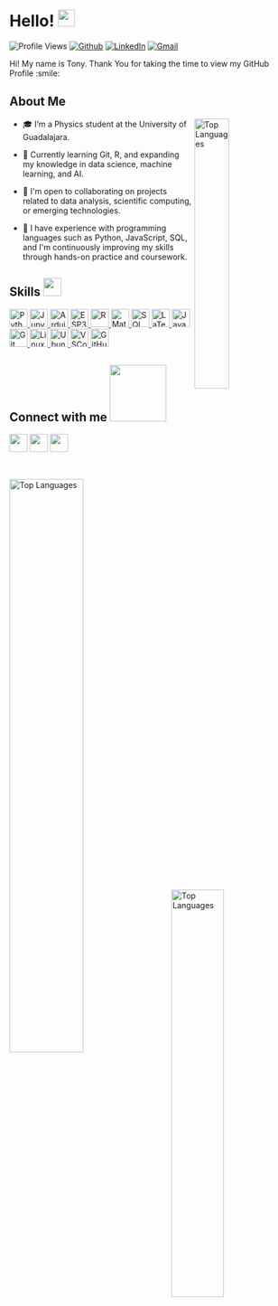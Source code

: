 <h1> Hello! <img src = "https://raw.githubusercontent.com/MartinHeinz/MartinHeinz/master/wave.gif" width = 30px> </h1>
<p align='center'>
</p>


![Profile Views](https://komarev.com/ghpvc/?username=Tonycode-MX&label=Profile%20Views&color=0e75b6&style=flat)
[![Github](https://img.shields.io/github/followers/Tonycode-MX?label=Follow&style=social)](https://github.com/Tonycode-MX)
[![LinkedIn](https://img.shields.io/badge/LinkedIn-blue?style=flat-square&logo=linkedin&logoColor=white)](https://www.linkedin.com/in/tonymartinezanalysis/)
[![Gmail](https://img.shields.io/badge/Gmail-luanrama5@gmail.com-red?style=flat-square&logo=gmail&logoColor=white)](mailto:luanrama5@gmail.com)

<div size='20px'> Hi! My name is Tony. Thank You for taking the time to view my GitHub Profile :smile: 
</div>

<h2> About Me </h2>

<img width="35%" align="right" alt="Top Languages" src="https://github-readme-stats.vercel.app/api?username=Tonycode-MX&show_icons=true&locale=en&count_private=true&hide_rank=true&custom_title=My%20GitHub%20Stats&disable_animations=true&theme=tokyonight" />

- 🎓 I’m a Physics student at the University of Guadalajara.

- 🌱 Currently learning Git, R, and expanding my knowledge in data science, machine learning, and AI.

- 🤝 I'm open to collaborating on projects related to data analysis, scientific computing, or emerging technologies.

- 💼 I have experience with programming languages such as Python, JavaScript, SQL, and I'm continuously improving my skills through hands-on practice and coursework.

<h2> Skills <img src="https://media2.giphy.com/media/QssGEmpkyEOhBCb7e1/giphy.gif" width="32px"> </h2>

<a href="https://github.com/Tonycode-MX?tab=repositories&q=&type=&language=python&sort=">
  <img width="32px" src="https://raw.githubusercontent.com/rahulbanerjee26/githubAboutMeGenerator/main/icons/python.svg" alt="Python">
</a>

<a href="https://github.com/Tonycode-MX">
  <img width="32px" src="https://upload.wikimedia.org/wikipedia/commons/thumb/3/38/Jupyter_logo.svg/1200px-Jupyter_logo.svg.png" alt="Jupyter Notebooks">
</a>

<a href="https://github.com/Tonycode-MX">
  <img width="32px" src="https://github.com/rahulbanerjee26/githubProfileReadmeGenerator/blob/main/icons/arduino.svg" alt="Arduino">
</a>

<a href="https://github.com/Tonycode-MX">
  <img width="32px" src="https://cdn-images-1.medium.com/max/278/1*f5X-ZCG4vlJ7V5W7KPBicg@2x.png" alt="ESP32">
</a>

<a href="https://github.com/Tonycode-MX">
  <img width="32px" src="https://upload.wikimedia.org/wikipedia/commons/thumb/1/1b/R_logo.svg/1280px-R_logo.svg.png" alt="R">
</a>

<a href="https://github.com/Tonycode-MX">
  <img width="32px" src="https://upload.wikimedia.org/wikipedia/commons/thumb/2/21/Matlab_Logo.png/1200px-Matlab_Logo.png" alt="Matlab">
</a>

<a href="https://github.com/Tonycode-MX">
  <img width="32px" src="https://upload.wikimedia.org/wikipedia/commons/8/87/Sql_data_base_with_logo.png" alt="SQL">
</a>

<a href="https://github.com/Tonycode-MX">
  <img width="32px" src="https://www.emv.ovgu.de/emv_media/Layout/Logos/overleaf_og_logo-height-230-width-230.png" alt="LaTeX">
</a>

<a href="https://github.com/Tonycode-MX">
  <img width="32px" src="https://raw.githubusercontent.com/rahulbanerjee26/githubAboutMeGenerator/main/icons/javascript.svg" alt="JavaScript">
</a>

<a href="https://github.com/Tonycode-MX">
  <img width="32px" src="https://raw.githubusercontent.com/rahulbanerjee26/githubAboutMeGenerator/main/icons/git.svg" alt="Git">
</a>

<a href="https://github.com/Tonycode-MX">
  <img width="32px" src="https://raw.githubusercontent.com/rahulbanerjee26/githubAboutMeGenerator/main/icons/linux.svg" alt="Linux">
</a>

<a href="https://github.com/Tonycode-MX">
  <img width="32px" src="https://cdn-icons-png.flaticon.com/512/888/888879.png" alt="Ubuntu">
</a>

<a href="https://github.com/Tonycode-MX">
  <img width="32px" src="https://upload.wikimedia.org/wikipedia/commons/thumb/9/9a/Visual_Studio_Code_1.35_icon.svg/2048px-Visual_Studio_Code_1.35_icon.svg.png" alt="VSCode">
</a>

<a href="https://github.com/Tonycode-MX">
  <img width="32px" src="https://raw.githubusercontent.com/rahulbanerjee26/githubAboutMeGenerator/main/icons/github.svg" alt="GitHub">
</a>



<h2> Connect with me <img src='https://raw.githubusercontent.com/ShahriarShafin/ShahriarShafin/main/Assets/handshake.gif' width="100px"> </h2>
<a href = 'https://www.linkedin.com/in/tonymartinezanalysis/'> <img width = '32px' align= 'center' src="https://raw.githubusercontent.com/rahulbanerjee26/githubAboutMeGenerator/main/icons/linked-in-alt.svg"/></a> 
<a href = 'https://discord.com/users/itonycol'> <img width = '32px' align= 'center' src="https://raw.githubusercontent.com/rahulbanerjee26/githubAboutMeGenerator/main/icons/discord.svg"/></a>
<a href = 'https://www.github.com/Tonycode-MX'> <img width = '32px' align= 'center' src="https://raw.githubusercontent.com/rahulbanerjee26/githubAboutMeGenerator/main/icons/github.svg"/></a>


  
<br>
<br>
  <br>

<img width="51%" align="left" alt="Top Languages" src="https://github-readme-activity-graph.vercel.app/graph?username=Tonycode-MX&theme=tokyo-night" /> <img width="43%" align="right" alt="Top Languages" src="https://github-readme-streak-stats.herokuapp.com/?user=Tonycode-MX&theme=tokyonight" />



<br>


